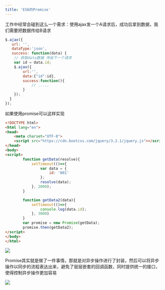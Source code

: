 ```yaml
---
title: 'ES6的Promise'
---   
```

工作中经常会碰到这么一个需求：使用ajax发一个A请求后，成功后拿到数据，我们需要把数据传给B请求

```javascript
$.ajax({
   url: '',
   dataType:'json',
   success: function(data) {
    // 获取data数据 传给下一个请求
    var id = data.id;
    $.ajax({
        url:'',
        data:{"id":id},
        success:function(){
            // .....
        }
    });
  }
});
```
  

如果使用promise可以这样实现

```html
<!DOCTYPE html>
<html lang="en">
<head>
    <meta charset="UTF-8">
    <script src="https://cdn.bootcss.com/jquery/3.2.1/jquery.js"></script>
</head>
<body>
<script>
        function getData(resolve){
            setTimeout(()=>{
                var data = {
                    id: '001'
                };
                resolve(data);
            }, 2000);
        }

        function getData2(data){
            setTimeout(()=>{
                console.log(data.id);
            }, 3000)
        }
        var promise = new Promise(getData);
        promise.then(getData2);
</script>
</body>
</html>
```

![](https://img-blog.csdn.net/20170920141841706?watermark/2/text/aHR0cDovL2Jsb2cuY3Nkbi5uZXQveHV0b25nYmFv/font/5a6L5L2T/fontsize/400/fill/I0JBQkFCMA/dissolve/70/gravity/Center)

Promise其实就是做了一件事情，那就是对异步操作进行了封装，然后可以将异步操作以同步的流程表达出来，避免了层层嵌套的回调函数，同时提供统一的接口，使得控制异步操作更加容易

![](https://img-blog.csdn.net/20170920142730468?watermark/2/text/aHR0cDovL2Jsb2cuY3Nkbi5uZXQveHV0b25nYmFv/font/5a6L5L2T/fontsize/400/fill/I0JBQkFCMA/dissolve/70/gravity/Center)